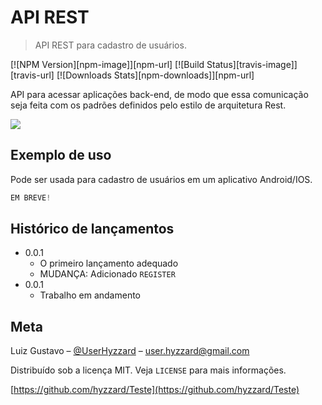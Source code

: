 # API REST
> API REST para cadastro de usuários.

[![NPM Version][npm-image]][npm-url]
[![Build Status][travis-image]][travis-url]
[![Downloads Stats][npm-downloads]][npm-url]

API para acessar aplicações back-end, de modo que essa comunicação seja feita com os padrões definidos pelo estilo de arquitetura Rest.

![](../header.png)

## Exemplo de uso

Pode ser usada para cadastro de usuários em um aplicativo Android/IOS.

```javascript
EM BREVE!
```


## Histórico de lançamentos

* 0.0.1
    * O primeiro lançamento adequado
    * MUDANÇA: Adicionado `REGISTER`
* 0.0.1
    * Trabalho em andamento

## Meta

Luiz Gustavo – [@UserHyzzard](https://twitter.com/UserHyzzard) – user.hyzzard@gmail.com

Distribuído sob a licença MIT. Veja `LICENSE` para mais informações.

[https://github.com/hyzzard/Teste](https://github.com/hyzzard/Teste)